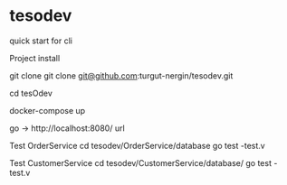 # tesodev

quick start for cli

Project install

git clone git clone git@github.com:turgut-nergin/tesodev.git

cd tesOdev

docker-compose up

go -> http://localhost:8080/ url

Test OrderService
  cd tesodev/OrderService/database
  go test -test.v
  
 Test CustomerService
  cd tesodev/CustomerService/database/
  go test -test.v
  
  
